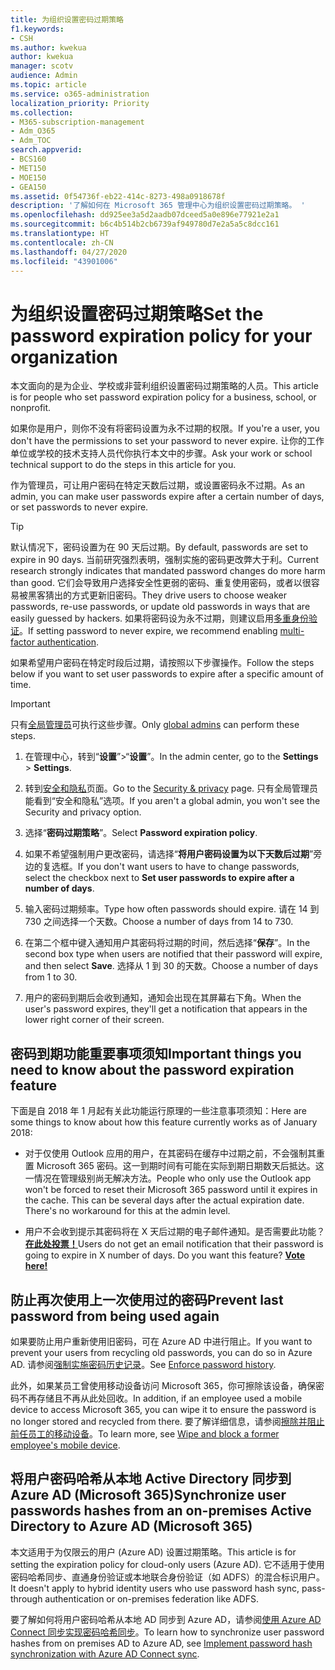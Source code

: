 ```yaml
---
title: 为组织设置密码过期策略
f1.keywords:
- CSH
ms.author: kwekua
author: kwekua
manager: scotv
audience: Admin
ms.topic: article
ms.service: o365-administration
localization_priority: Priority
ms.collection:
- M365-subscription-management
- Adm_O365
- Adm_TOC
search.appverid:
- BCS160
- MET150
- MOE150
- GEA150
ms.assetid: 0f54736f-eb22-414c-8273-498a0918678f
description: '了解如何在 Microsoft 365 管理中心为组织设置密码过期策略。 '
ms.openlocfilehash: dd925ee3a5d2aadb07dceed5a0e896e77921e2a1
ms.sourcegitcommit: b6c4b514b2cb6739af949780d7e2a5a5c8dcc161
ms.translationtype: HT
ms.contentlocale: zh-CN
ms.lasthandoff: 04/27/2020
ms.locfileid: "43901006"
---
```

# <a name="set-the-password-expiration-policy-for-your-organization"></a><span data-ttu-id="849b1-103">为组织设置密码过期策略</span><span class="sxs-lookup"><span data-stu-id="849b1-103">Set the password expiration policy for your organization</span></span>

<span data-ttu-id="849b1-104">本文面向的是为企业、学校或非营利组织设置密码过期策略的人员。</span><span class="sxs-lookup"><span data-stu-id="849b1-104">This article is for people who set password expiration policy for a business, school, or nonprofit.</span></span>  

<span data-ttu-id="849b1-105">如果你是用户，则你不没有将密码设置为永不过期的权限。</span><span class="sxs-lookup"><span data-stu-id="849b1-105">If you're a user, you don't have the permissions to set your password to never expire.</span></span> <span data-ttu-id="849b1-106">让你的工作单位或学校的技术支持人员代你执行本文中的步骤。</span><span class="sxs-lookup"><span data-stu-id="849b1-106">Ask your work or school technical support to do the steps in this article for you.</span></span>

<span data-ttu-id="849b1-107">作为管理员，可让用户密码在特定天数后过期，或设置密码永不过期。</span><span class="sxs-lookup"><span data-stu-id="849b1-107">As an admin, you can make user passwords expire after a certain number of days, or set passwords to never expire.</span></span> 

> [!Tip]
> <span data-ttu-id="849b1-108">默认情况下，密码设置为在 90 天后过期。</span><span class="sxs-lookup"><span data-stu-id="849b1-108">By default, passwords are set to expire in 90 days.</span></span> <span data-ttu-id="849b1-109">当前研究强烈表明，强制实施的密码更改弊大于利。</span><span class="sxs-lookup"><span data-stu-id="849b1-109">Current research strongly indicates that mandated password changes do more harm than good.</span></span> <span data-ttu-id="849b1-110">它们会导致用户选择安全性更弱的密码、重复使用密码，或者以很容易被黑客猜出的方式更新旧密码。</span><span class="sxs-lookup"><span data-stu-id="849b1-110">They drive users to choose weaker passwords, re-use passwords, or update old passwords in ways that are easily guessed by hackers.</span></span> <span data-ttu-id="849b1-111">如果将密码设为永不过期，则建议启用[多重身份验证](../security-and-compliance/set-up-multi-factor-authentication.md)。</span><span class="sxs-lookup"><span data-stu-id="849b1-111">If setting password to never expire, we recommend enabling [multi-factor authentication](../security-and-compliance/set-up-multi-factor-authentication.md).</span></span>

<span data-ttu-id="849b1-112">如果希望用户密码在特定时段后过期，请按照以下步骤操作。</span><span class="sxs-lookup"><span data-stu-id="849b1-112">Follow the steps below if you want to set user passwords to expire after a specific amount of time.</span></span>
> [!IMPORTANT]
> <span data-ttu-id="849b1-113">只有[全局管理员](../add-users/about-admin-roles.md)可执行这些步骤。</span><span class="sxs-lookup"><span data-stu-id="849b1-113">Only [global admins](../add-users/about-admin-roles.md) can perform these steps.</span></span>
  
1. <span data-ttu-id="849b1-114">在管理中心，转到“**设置**”\>“**设置**”。</span><span class="sxs-lookup"><span data-stu-id="849b1-114">In the admin center, go to the **Settings** \> **Settings**.</span></span>

2. <span data-ttu-id="849b1-115">转到<a href="https://go.microsoft.com/fwlink/p/?linkid=2072756" target="_blank">安全和隐私</a>页面。</span><span class="sxs-lookup"><span data-stu-id="849b1-115">Go to the <a href="https://go.microsoft.com/fwlink/p/?linkid=2072756" target="_blank">Security & privacy</a> page.</span></span>
 <span data-ttu-id="849b1-116">只有全局管理员能看到“安全和隐私”选项。</span><span class="sxs-lookup"><span data-stu-id="849b1-116">If you aren't a global admin, you won't see the Security and privacy option.</span></span>
  
3. <span data-ttu-id="849b1-117">选择“**密码过期策略**”。</span><span class="sxs-lookup"><span data-stu-id="849b1-117">Select **Password expiration policy**.</span></span>
  
4. <span data-ttu-id="849b1-118">如果不希望强制用户更改密码，请选择“**将用户密码设置为以下天数后过期**”旁边的复选框。</span><span class="sxs-lookup"><span data-stu-id="849b1-118">If you don't want users to have to change passwords, select the checkbox next to **Set user passwords to expire after a number of days**.</span></span>
  
5. <span data-ttu-id="849b1-119">输入密码过期频率。</span><span class="sxs-lookup"><span data-stu-id="849b1-119">Type how often passwords should expire.</span></span> <span data-ttu-id="849b1-120">请在 14 到 730 之间选择一个天数。</span><span class="sxs-lookup"><span data-stu-id="849b1-120">Choose a number of days from 14 to 730.</span></span>
  
6. <span data-ttu-id="849b1-121">在第二个框中键入通知用户其密码将过期的时间，然后选择“**保存**”。</span><span class="sxs-lookup"><span data-stu-id="849b1-121">In the second box type when users are notified that their password will expire, and then select **Save**.</span></span> <span data-ttu-id="849b1-122">选择从 1 到 30 的天数。</span><span class="sxs-lookup"><span data-stu-id="849b1-122">Choose a number of days from 1 to 30.</span></span>
    
7. <span data-ttu-id="849b1-123">用户的密码到期后会收到通知，通知会出现在其屏幕右下角。</span><span class="sxs-lookup"><span data-stu-id="849b1-123">When the user's password expires, they'll get a notification that appears in the lower right corner of their screen.</span></span>
  
## <a name="important-things-you-need-to-know-about-the-password-expiration-feature"></a><span data-ttu-id="849b1-124">密码到期功能重要事项须知</span><span class="sxs-lookup"><span data-stu-id="849b1-124">Important things you need to know about the password expiration feature</span></span>

<span data-ttu-id="849b1-125">下面是自 2018 年 1 月起有关此功能运行原理的一些注意事项须知：</span><span class="sxs-lookup"><span data-stu-id="849b1-125">Here are some things to know about how this feature currently works as of January 2018:</span></span>
  
- <span data-ttu-id="849b1-p106">对于仅使用 Outlook 应用的用户，在其密码在缓存中过期之前，不会强制其重置 Microsoft 365 密码。这一到期时间有可能在实际到期日期数天后抵达。这一情况在管理级别尚无解决方法。</span><span class="sxs-lookup"><span data-stu-id="849b1-p106">People who only use the Outlook app won't be forced to reset their Microsoft 365 password until it expires in the cache. This can be several days after the actual expiration date. There's no workaround for this at the admin level.</span></span>
    
- <span data-ttu-id="849b1-p107">用户不会收到提示其密码将在 X 天后过期的电子邮件通知。是否需要此功能？ **[在此处投票！](https://office365.uservoice.com/forums/273493-office-365-admin/suggestions/15028344-office-365-password-email-notification)**</span><span class="sxs-lookup"><span data-stu-id="849b1-p107">Users do not get an email notification that their password is going to expire in X number of days. Do you want this feature? **[Vote here!](https://office365.uservoice.com/forums/273493-office-365-admin/suggestions/15028344-office-365-password-email-notification)**</span></span>
    
## <a name="prevent-last-password-from-being-used-again"></a><span data-ttu-id="849b1-132">防止再次使用上一次使用过的密码</span><span class="sxs-lookup"><span data-stu-id="849b1-132">Prevent last password from being used again</span></span>

<span data-ttu-id="849b1-133">如果要防止用户重新使用旧密码，可在 Azure AD 中进行阻止。</span><span class="sxs-lookup"><span data-stu-id="849b1-133">If you want to prevent your users from recycling old passwords, you can do so in Azure AD.</span></span> <span data-ttu-id="849b1-134">请参阅[强制实施密码历史记录](https://docs.microsoft.com/windows/security/threat-protection/security-policy-settings/enforce-password-history)。</span><span class="sxs-lookup"><span data-stu-id="849b1-134">See [Enforce password history](https://docs.microsoft.com/windows/security/threat-protection/security-policy-settings/enforce-password-history).</span></span>

<span data-ttu-id="849b1-135">此外，如果某员工曾使用移动设备访问 Microsoft 365，你可擦除该设备，确保密码不再存储且不再从此处回收。</span><span class="sxs-lookup"><span data-stu-id="849b1-135">In addition, if an employee used a mobile device to access Microsoft 365, you can wipe it to ensure the password is no longer stored and recycled from there.</span></span> <span data-ttu-id="849b1-136">要了解详细信息，请参阅[擦除并阻止前任员工的移动设备](https://docs.microsoft.com/office365/admin/add-users/remove-former-employee?view=o365-worldwide#wipe-and-block-a-former-employees-mobile-device)。</span><span class="sxs-lookup"><span data-stu-id="849b1-136">To learn more, see [Wipe and block a former employee's mobile device](https://docs.microsoft.com/office365/admin/add-users/remove-former-employee?view=o365-worldwide#wipe-and-block-a-former-employees-mobile-device).</span></span>


## <a name="synchronize-user-passwords-hashes-from-an-on-premises-active-directory-to-azure-ad-microsoft-365"></a><span data-ttu-id="849b1-137">将用户密码哈希从本地 Active Directory 同步到 Azure AD (Microsoft 365)</span><span class="sxs-lookup"><span data-stu-id="849b1-137">Synchronize user passwords hashes from an on-premises Active Directory to Azure AD (Microsoft 365)</span></span>

<span data-ttu-id="849b1-138">本文适用于为仅限云的用户 (Azure AD) 设置过期策略。</span><span class="sxs-lookup"><span data-stu-id="849b1-138">This article is for setting the expiration policy for cloud-only users (Azure AD).</span></span> <span data-ttu-id="849b1-139">它不适用于使用密码哈希同步、直通身份验证或本地联合身份验证（如 ADFS）的混合标识用户。</span><span class="sxs-lookup"><span data-stu-id="849b1-139">It doesn't apply to hybrid identity users who use password hash sync, pass-through authentication or on-premises federation like ADFS.</span></span>
  
<span data-ttu-id="849b1-140">要了解如何将用户密码哈希从本地 AD 同步到 Azure AD，请参阅[使用 Azure AD Connect 同步实现密码哈希同步](https://docs.microsoft.com/azure/active-directory/hybrid/how-to-connect-password-hash-synchronization)。</span><span class="sxs-lookup"><span data-stu-id="849b1-140">To learn how to synchronize user password hashes from on premises AD to Azure AD, see [Implement password hash synchronization with Azure AD Connect sync](https://docs.microsoft.com/azure/active-directory/hybrid/how-to-connect-password-hash-synchronization).</span></span>

